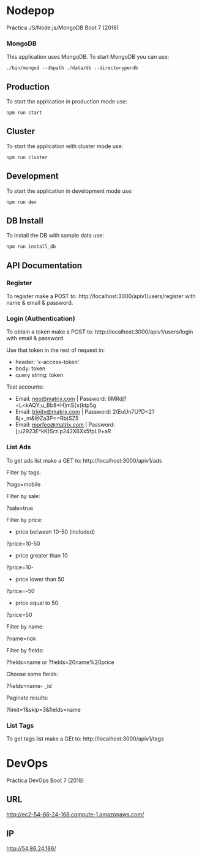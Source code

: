 # Nodepop
Práctica JS/Node.js/MongoDB Boot 7 (2018)

### MongoDB

This application uses MongoDB. To start MongoDB you can use:

```shell
./bin/mongod --dbpath ./data/db --directoryperdb
````
## Production

To start the application in production mode use:

```shell
npm run start
````

## Cluster

To start the application with cluster mode use:

```shell
npm run cluster
````

## Development

To start the application in development mode use:

```shell
npm run dev
````

## DB Install

To install the DB with sample data use:

```shell
npm run install_db
````

## API Documentation

### Register

To register make a POST to: http://localhost:3000/apiv1/users/register with name & email & password.

### Login (Authentication)

To obtain a token make a POST to: http://localhost:3000/apiv1/users/login with email & password.

Use that token in the rest of request in:
- header: 'x-access-token'
- body: token
- query string: token

Test accounts:
- Email: neo@matrix.com | Password: 6MRdj?=L<kAQY;u_Bb8*H]mS{x{ktp5g
- Email: trinity@matrix.com | Password: 2(EuUn7U?D<2?&j+_m&@Za3P<=Rb)SZ5
- Email: morfeo@matrix.com | Password: ];u2923E^kK)Srz.p242X6Xx5fpL9+aR

### List Ads

To get ads list make a GET to: http://localhost:3000/apiv1/ads

Filter by tags:

?tags=mobile

Filter by sale:

?sale=true

Filter by price:

- price between 10-50 (included)

?price=10-50

- price greater than 10

?price=10-

- price lower than 50

?price=-50

- price equal to 50

?price=50

Filter by name:

?name=nok

Filter by fields:

?fields=name or ?fields=20name%20price

Choose some fields:

?fields=name- _id

Paginate results:

?limit=1&skip=3&fields=name

### List Tags

To get tags list make a GEt to: http://localhost:3000/apiv1/tags

# DevOps
Práctica DevOps Boot 7 (2018)

## URL

http://ec2-54-86-24-166.compute-1.amazonaws.com/

## IP

http://54.86.24.166/

